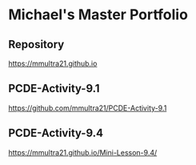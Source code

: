 # Michael's Master Portfolio
## Repository

https://mmultra21.github.io

## PCDE-Activity-9.1

https://github.com/mmultra21/PCDE-Activity-9.1

## PCDE-Activity-9.4

https://mmultra21.github.io/Mini-Lesson-9.4/
